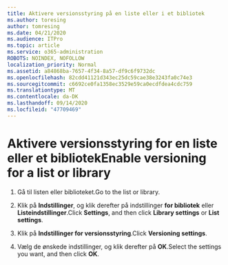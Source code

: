 ```yaml
---
title: Aktivere versionsstyring på en liste eller i et bibliotek
ms.author: toresing
author: tomresing
ms.date: 04/21/2020
ms.audience: ITPro
ms.topic: article
ms.service: o365-administration
ROBOTS: NOINDEX, NOFOLLOW
localization_priority: Normal
ms.assetid: a84868ba-7657-4f34-8a57-df9c6f9732dc
ms.openlocfilehash: 82cdd41121d343ec25dc59cae38e3243fa0c74e3
ms.sourcegitcommit: c6692ce0fa1358ec3529e59ca0ecdfdea4cdc759
ms.translationtype: MT
ms.contentlocale: da-DK
ms.lasthandoff: 09/14/2020
ms.locfileid: "47709469"
---
```

# <a name="enable-versioning-for-a-list-or-library"></a><span data-ttu-id="4ac2c-102">Aktivere versionsstyring for en liste eller et bibliotek</span><span class="sxs-lookup"><span data-stu-id="4ac2c-102">Enable versioning for a list or library</span></span>

1. <span data-ttu-id="4ac2c-103">Gå til listen eller biblioteket.</span><span class="sxs-lookup"><span data-stu-id="4ac2c-103">Go to the list or library.</span></span>
    
2. <span data-ttu-id="4ac2c-104">Klik på **Indstillinger**, og klik derefter på indstillinger **for bibliotek** eller **Listeindstillinger**.</span><span class="sxs-lookup"><span data-stu-id="4ac2c-104">Click **Settings**, and then click **Library settings** or **List settings**.</span></span>
    
3. <span data-ttu-id="4ac2c-105">Klik på **Indstillinger for versionsstyring**.</span><span class="sxs-lookup"><span data-stu-id="4ac2c-105">Click **Versioning settings**.</span></span>
    
4. <span data-ttu-id="4ac2c-106">Vælg de ønskede indstillinger, og klik derefter på **OK**.</span><span class="sxs-lookup"><span data-stu-id="4ac2c-106">Select the settings you want, and then click **OK**.</span></span>
    

